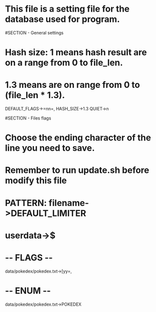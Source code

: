 #	This file is a setting file for the database used for program.

#SECTION - General settings
#	Hash size:	1 means hash result are on a range from 0 to file_len.
#				1.3 means are on range from 0 to (file_len * 1.3).

DEFAULT_FLAGS->=nn=,
HASH_SIZE->1.3
QUIET->n

#SECTION - Files flags
#	Choose the ending character of the line you need to save.
#	Remember to run update.sh before modify this file
#	PATTERN: 	filename->DEFAULT_LIMITER
#				userdata->$

# -- FLAGS -- #
data/pokedex/pokedex.txt->[yy=,
# -- ENUM -- #
data/pokedex/pokedex.txt->POKEDEX
